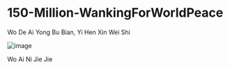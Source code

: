 # 150-Million-WankingForWorldPeace
Wo De Ai Yong Bu Bian, Yi Hen Xin Wei Shi


![image](https://github.com/user-attachments/assets/0f4e0fbf-653e-42fd-a3cc-3c52f59a6d77)


Wo Ai Ni
Jie Jie
